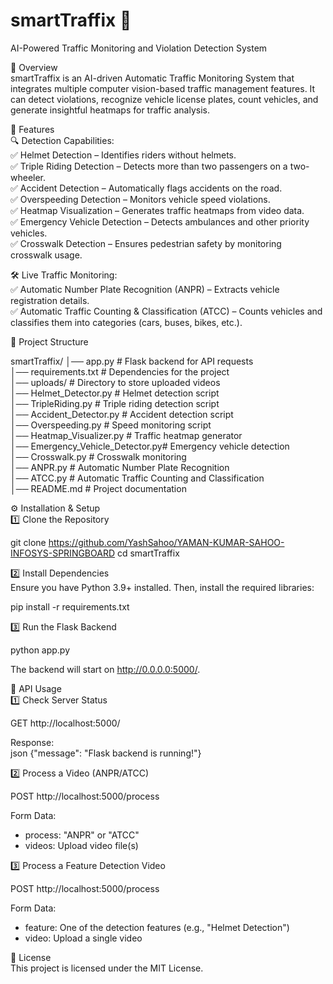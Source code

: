 # smartTraffix 🚦  
 AI-Powered Traffic Monitoring and Violation Detection System  

 📌 Overview  
smartTraffix is an AI-driven Automatic Traffic Monitoring System that integrates multiple computer vision-based traffic management features. It can detect violations, recognize vehicle license plates, count vehicles, and generate insightful heatmaps for traffic analysis.  

 🚀 Features  
 🔍 Detection Capabilities:  
✅ Helmet Detection – Identifies riders without helmets.  
✅ Triple Riding Detection – Detects more than two passengers on a two-wheeler.  
✅ Accident Detection – Automatically flags accidents on the road.  
✅ Overspeeding Detection – Monitors vehicle speed violations.  
✅ Heatmap Visualization – Generates traffic heatmaps from video data.  
✅ Emergency Vehicle Detection – Detects ambulances and other priority vehicles.  
✅ Crosswalk Detection – Ensures pedestrian safety by monitoring crosswalk usage.  

 🛠 Live Traffic Monitoring:  
✅ Automatic Number Plate Recognition (ANPR) – Extracts vehicle registration details.  
✅ Automatic Traffic Counting & Classification (ATCC) – Counts vehicles and classifies them into categories (cars, buses, bikes, etc.).  

 📂 Project Structure  

smartTraffix/
│── app.py                      # Flask backend for API requests  
│── requirements.txt             # Dependencies for the project  
│── uploads/                     # Directory to store uploaded videos  
│── Helmet_Detector.py           # Helmet detection script  
│── TripleRiding.py              # Triple riding detection script  
│── Accident_Detector.py         # Accident detection script  
│── Overspeeding.py              # Speed monitoring script  
│── Heatmap_Visualizer.py        # Traffic heatmap generator  
│── Emergency_Vehicle_Detector.py# Emergency vehicle detection  
│── Crosswalk.py                 # Crosswalk monitoring  
│── ANPR.py                      # Automatic Number Plate Recognition  
│── ATCC.py                      # Automatic Traffic Counting and Classification  
│── README.md                    # Project documentation  


 ⚙️ Installation & Setup  
 1️⃣ Clone the Repository  

git clone https://github.com/YashSahoo/YAMAN-KUMAR-SAHOO-INFOSYS-SPRINGBOARD
cd smartTraffix


 2️⃣ Install Dependencies  
Ensure you have Python 3.9+ installed. Then, install the required libraries:  

pip install -r requirements.txt


 3️⃣ Run the Flask Backend  

python app.py

The backend will start on http://0.0.0.0:5000/.

 🎯 API Usage  
 1️⃣ Check Server Status  

GET http://localhost:5000/

Response:  
json
{"message": "Flask backend is running!"}


 2️⃣ Process a Video (ANPR/ATCC)  

POST http://localhost:5000/process

Form Data:  
- process: "ANPR" or "ATCC"  
- videos: Upload video file(s)  

 3️⃣ Process a Feature Detection Video  

POST http://localhost:5000/process

Form Data:  
- feature: One of the detection features (e.g., "Helmet Detection")  
- video: Upload a single video  
 

 📜 License  
This project is licensed under the MIT License.  

